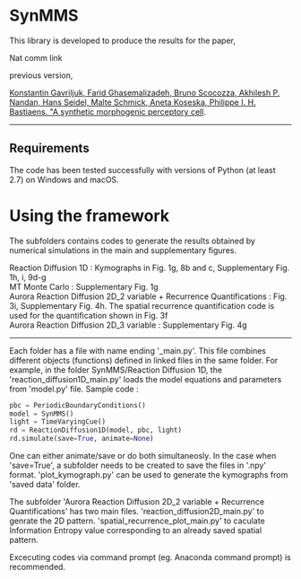 # SynMMS

This library is developed to produce the results for the paper, 

Nat comm link

previous version,

[Konstantin Gavriljuk, Farid Ghasemalizadeh, Bruno Scocozza, Akhilesh P. Nandan, Hans Seidel, Malte Schmick, Aneta Koseska, Philippe I. H. Bastiaens. "A synthetic morphogenic perceptory cell](https://doi.org/10.1101/481887).

-------------------------
Requirements
-------------------------

The code has been tested successfully with versions of Python (at least 2.7) on Windows and macOS.

Using the framework
===================

The subfolders contains codes to generate the results obtained by numerical simulations in the main and supplementary figures.

Reaction Diffusion 1D : Kymographs in Fig. 1g, 8b and c, Supplementary Fig. 1h, i, 9d-g\
MT Monte Carlo               : Supplementary Fig. 1g \
Aurora Reaction Diffusion 2D_2 variable + Recurrence Quantifications : Fig. 3i, Supplementary Fig. 4h. The spatial recurrence quantification code is used for the quantification shown in Fig. 3f \
Aurora Reaction Diffusion 2D_3 variable                   : Supplementary Fig. 4g

-----------------------------------------------------------

Each folder has a file with name ending '_main.py'. This file combines different objects (functions) defined in linked files in the same folder. For example, in the folder SynMMS/Reaction Diffusion 1D,
the 'reaction_diffusion1D_main.py' loads the model equations and parameters from 'model.py' file. 
Sample code :
```python
pbc = PeriodicBoundaryConditions()
model = SynMMS()
light = TimeVaryingCue()
rd = ReactionDiffusion1D(model, pbc, light)
rd.simulate(save=True, animate=None)
```
One can either animate/save or do both simultaneosly. In the case when 'save=True', a subfolder needs to be created to save the files in '.npy' format.
'plot_kymograph.py' can be used to generate the kymographs from 'saved data' folder.

The subfolder 'Aurora Reaction Diffusion 2D_2 variable + Recurrence Quantifications' has two main files. 'reaction_diffusion2D_main.py' to genrate the 2D pattern.
'spatial_recurrence_plot_main.py' to caculate Information Entropy value corresponding to an already saved spatial pattern. 

Excecuting codes via command prompt (eg. Anaconda command prompt) is recommended.

